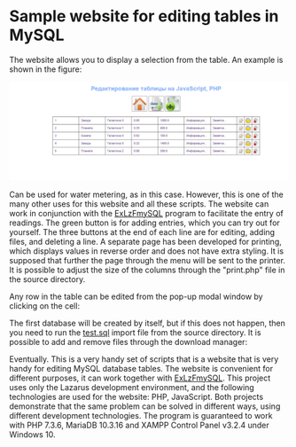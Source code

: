 # Sample website for editing tables in MySQL

The website allows you to display a selection from the table. An example is shown in the figure:

![image](https://github.com/nina440/LR_2_BD/blob/main/image/photo_2024-05-30_18-51-42.jpg)

Can be used for water metering, as in this case. However, this is one of the many other uses for this website and all these scripts. The website can work in conjunction with the [ExLzFmySQL](https://github.com/alex1543/ExLzFmySQL) program to facilitate the entry of readings. The green button is for adding entries, which you can try out for yourself. The three buttons at the end of each line are for editing, adding files, and deleting a line. A separate page has been developed for printing, which displays values in reverse order and does not have extra styling. It is supposed that further the page through the menu will be sent to the printer. It is possible to adjust the size of the columns through the "print.php" file in the source directory.

Any row in the table can be edited from the pop-up modal window by clicking on the cell:

The first database will be created by itself, but if this does not happen, then you need to run the [test.sql](https://github.com/alex1543/practUpdate/files/8085998/test.sql.txt)
import file from the source directory.
It is possible to add and remove files through the download manager:

Eventually. This is a very handy set of scripts that is a website that is very handy for editing MySQL database tables. The website is convenient for different purposes, it can work together with [ExLzFmySQL](https://github.com/alex1543/ExLzFmySQL). This project uses only the Lazarus development environment, and the following technologies are used for the website: PHP, JavaScript. Both projects demonstrate that the same problem can be solved in different ways, using different development technologies. The program is guaranteed to work with PHP 7.3.6, MariaDB 10.3.16 and XAMPP Control Panel v3.2.4 under Windows 10.
